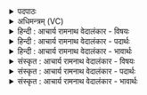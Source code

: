 <details><summary>पदपाठः</summary>

सि꣣ञ्च꣡न्ति꣢। न꣡म꣢꣯सा। अ꣣वट꣢म्। उ꣣च्चा꣡च꣢क्रम्। उ꣣च्चा꣢। च꣣क्रम्। प꣡रि꣢꣯ज्मानम्। प꣡रि꣢꣯। ज्मा꣣नम्। नीची꣡न꣢वारम्। नी꣣ची꣡न꣢। वा꣣रम्। अ꣡क्षि꣢꣯तम्। अ। क्षि꣣तम्। १६०४।
</details>

<details><summary>अधिमन्त्रम् (VC)</summary>

- अग्निर्हवींषि वा
- हर्यतः प्रागाथः
- गायत्री
- षड्जः
</details>

<details><summary>हिन्दी : आचार्य रामनाथ वेदालंकार - विषयः</summary>

आगे फिर वही विषय है।
</details>

<details><summary>हिन्दी : आचार्य रामनाथ वेदालंकार - पदार्थः</summary>

पदार्थान्वयभाषाः -  परमेश्वर की ही महिमा से सूर्य-किरणें(उच्चाचक्रम्)उच्च विद्युत्-रूप चक्रवाले, (नीचीनवारम्)नीचे की ओर द्वारवाले, (अक्षितम्)अक्षय(अवटम्)मेघ-रूप कुएँ को(परिज्मानम्)भूमि पर चारों ओर फैलाने के लिए(नमसा)बिजली-रूप वज्र से(सिञ्चन्ति)सींचती हैं ॥३॥
</details>

<details><summary>हिन्दी : आचार्य रामनाथ वेदालंकार - भावार्थः</summary>

भावार्थभाषाः -  जिस परमेश्वर की व्यवस्था से मेघों का निर्माण होता है और उनसे वर्षा होती है, उसे हृदय में धारण करके योगी लोग धर्ममेघ समाधि को प्राप्त करें ॥३॥ इस खण्ड में परमेश्वर, विद्वान्, सन्तान, आत्मा-बुद्धि, उपासक तथा वृष्टि का वर्णन होने से इस खण्ड की पूर्व खण्ड के साथ सङ्गति है ॥ सोलहवें अध्याय में तृतीय खण्ड समाप्त ॥
</details>

<details><summary>संस्कृत : आचार्य रामनाथ वेदालंकार - विषयः</summary>

अथ पुनस्तमेव विषयमाह।
</details>

<details><summary>संस्कृत : आचार्य रामनाथ वेदालंकार - पदार्थः</summary>

पदार्थान्वयभाषाः -  अग्नेः परमेश्वरस्यैव महिम्ना सूर्यकिरणाः(उच्चाचक्रम्)उच्चा उच्चैः चक्रं विद्युद्रूपं यस्य तम्, (नीचीनवारम्)नीचैर्मुखद्वारम्, (अक्षितम्)अक्षयम्(अवटम्)मेघरूपं कूपम्(परिज्मानम्)ज्मायां पृथिव्यां परिव्याप्तं यथा स्यात् तथा(नमसा)विद्युद्वज्रेण।[नमः इति वज्रनाम। निघं० २।२०।] (सिञ्चन्ति)भूमौ क्षारयन्ति ॥३॥
</details>

<details><summary>संस्कृत : आचार्य रामनाथ वेदालंकार - भावार्थः</summary>

भावार्थभाषाः -  यस्य परमेश्वरस्य व्यवस्थया मेघानां निर्माणं ततो वृष्टिश्च संजायते तं हृदि संधार्य योगिनो धर्ममेघसमाधिमधिगच्छन्तु ॥३॥ अस्मिन् खण्डे परमेश्वरस्य विदुषः सन्तानानामात्मबुद्ध्यो- रुपासकस्य वृष्टेश्च वर्णनादेतत्खण्डस्य पूर्वखण्डेन संगतिरस्ति ॥
</details>